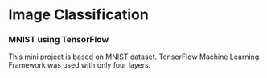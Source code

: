 # Image Classification
### MNIST using TensorFlow
This mini project is based on MNIST dataset. TensorFlow Machine Learning Framework was used with only four layers. 
